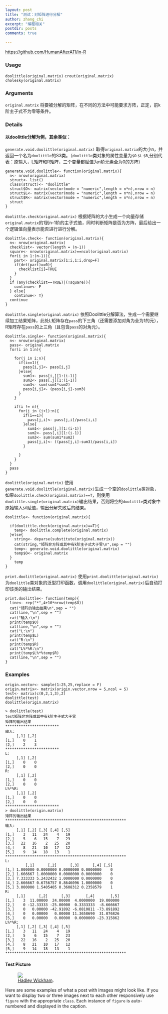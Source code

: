 ```yaml
---
layout: post
title: "测试：对矩阵进行分解"
author: zhang_chi
excerpt: "编程相关"
postdir: posts
comments: true

---
```

<https://github.com/HumanAfterA11/in-R>

### Usage
`doolittle(original.matrix)`
`crout(original.matrix)`
`cholesky(original.matrix)`

### Arguments
 `original.matrix` 
 将要被分解的矩阵，在不同的方法中可能要求方阵，正定，前k阶主子式不为零等条件。
  
### Details

#### 以doolittle分解为例，其余类似：

`generate.void.doolittle(original.matrix)`
取得`original.matrix`的大小n，并返回一个名为`doolittle`的S3类。（`doolittle`类对象的属性变量为`$O` `$L` `$R`,分别代表：原输入，L矩阵和R矩阵，三个变量都赋值为n阶元素全为0的方阵）

```
generate.void.doolittle<- function(original.matrix){
  n<- nrow(original.matrix)
  struct<- list()
  class(struct)<- "doolittle"
  struct$O<- matrix(vector(mode = "numeric",length = n*n),nrow = n)
  struct$L<- matrix(vector(mode = "numeric",length = n*n),nrow = n)
  struct$R<- matrix(vector(mode = "numeric",length = n*n),nrow = n)
  struct
}
```

`doolittle.check(original.matrix)`
根据矩阵的大小生成一个向量存储`original.matrix`的1到n-1阶的主子式值，同时判断矩阵是否为方阵，最后给出一个逻辑值向量表示能否进行进行分解。

```
doolittle.check<- function(original.matrix){
  n<- nrow(original.matrix)
  checklist<- vector(length = (n-1))
  square<- nrow(original.matrix)==ncol(original.matrix)
  for(i in 1:(n-1)){
    part<- original.matrix[1:i,1:i,drop=F]
    if(det(part)==0){
      checklist[i]=TRUE
    }
  }
  if (any(checklist==TRUE)|(!square)){
    continue<- F 
  } else{
    continue<- T}
  continue
}
```

`doolittle.single(original.matrix)`
依照Doolittle分解算法，生成一个需要继续加工结果矩阵，此处L矩阵存在`pass`的下三角（还需要添加对角为全为1的元），R矩阵存在`pass`的上三角（且包含`pass`的对角元）。

```
doolittle.single<- function(original.matrix){
  n<- nrow(original.matrix)
  pass<- original.matrix
  for(i in 1:n){
    
    for(j in i:n){
      if(i==1){
        pass[i,j]<- pass[i,j]
      }else{
        sum1<- pass[i,][1:(i-1)]
        sum2<- pass[,j][1:(i-1)]
        sum3<- sum(sum1*sum2)
        pass[i,j]<- (pass[i,j]-sum3)
      }
    }
    
    if(i != n){
      for(j in (i+1):n){
        if(i==1){
          pass[j,i]<- pass[j,i]/pass[i,i]
        }else{
          sum1<- pass[j,][1:(i-1)]
          sum2<- pass[,i][1:(i-1)]
          sum3<- sum(sum1*sum2)
          pass[j,i]<- ((pass[j,i]-sum3)/pass[i,i])
        }
        
      }  
    }
  }
  pass
}
```

`doolittle(original.matrix)`
使用`generate.void.doolittle(original.matrix)`生成一个空的`doolittle`类对象，如果`doolittle.check(original.matrix)==T`，则使用`doolittle.single(original.matrix)`输出结果，否则将空的`doolittle`类对象中原始输入`$O`赋值，输出分解失败后的结果。

```
doolittle<- function(original.matrix){

  if(doolittle.check(original.matrix)==T){
    temp<- doolittle.complete(original.matrix)
  }else{
    string<- deparse(substitute(original.matrix))
    cat(string,"矩阵非方阵或其中有k阶主子式大于零\n",sep = "")
    temp<- generate.void.doolittle(original.matrix)
    temp$O<- original.matrix
  }
    temp
}
```

`print.doolittle(original.matrix)`
使用`print.doolittle(original.matrix)`为`doolittle`类对象的泛型打印函数，调用`doolittle(original.matrix)`后自动打印该类的输出结果。

```
print.doolittle<- function(temp){
  line<- rep("*",4+10*nrow(temp$O))
  cat("矩阵的输出结果\n",sep = "")
  cat(line,"\n",sep = "")
  cat("输入:\n")
  print(temp$O)
  cat(line,"\n",sep = "")
  cat("L:\n")
  print(temp$L)
  cat("R:\n")
  print(temp$R)
  cat("L%*%R:\n")
  print(temp$L%*%temp$R)
  cat(line,"\n",sep = "")
}
```

### Examples
```
origin.vector<- sample(1:25,25,replace = F)
origin.matrix<- matrix(origin.vector,nrow = 5,ncol = 5)
test<- matrix(c(0,2,1,3),2)
doolittle(test)
doolittle(origin.matrix)
```
 
```
> doolittle(test)
test矩阵非方阵或其中有k阶主子式大于零
矩阵的输出结果
************************
输入:
     [,1] [,2]
[1,]    0    1
[2,]    2    3
************************
L:
     [,1] [,2]
[1,]    0    0
[2,]    0    0
R:
     [,1] [,2]
[1,]    0    0
[2,]    0    0
L%*%R:
     [,1] [,2]
[1,]    0    0
[2,]    0    0
************************
> doolittle(origin.matrix)
矩阵的输出结果
******************************************************
输入:
     [,1] [,2] [,3] [,4] [,5]
[1,]    3   11   24    4   19
[2,]    5    6   15    7   23
[3,]   22   16    2   25   20
[4,]    8   21   10   17   12
[5,]    9   14   18   13    1
******************************************************
L:
         [,1]      [,2]      [,3]      [,4] [,5]
[1,] 1.000000 0.0000000 0.0000000 0.0000000    0
[2,] 1.666667 1.0000000 0.0000000 0.0000000    0
[3,] 7.333333 5.2432432 1.0000000 0.0000000    0
[4,] 2.666667 0.6756757 0.8646096 1.0000000    0
[5,] 3.000000 1.5405405 0.3608312 0.2358579    1
R:
     [,1]      [,2]      [,3]       [,4]       [,5]
[1,]    3  11.00000  24.00000  4.0000000  19.000000
[2,]    0 -12.33333 -25.00000  0.3333333  -8.666667
[3,]    0   0.00000 -42.91892 -6.0810811 -73.891892
[4,]    0   0.00000   0.00000 11.3658690  31.076826
[5,]    0   0.00000   0.00000  0.0000000 -23.315862
L%*%R:
     [,1] [,2] [,3] [,4] [,5]
[1,]    3   11   24    4   19
[2,]    5    6   15    7   23
[3,]   22   16    2   25   20
[4,]    8   21   10   17   12
[5,]    9   14   18   13    1
******************************************************
```

#### Test Picture

<figure>
	<a href="http://hadley.nz/hadley-wickham.jpg"><img src="http://hadley.nz/hadley-wickham.jpg"></a>
	<figcaption><a href="http://hadley.nz/" title="His homepage">Hadley Wickham</a>.</figcaption>
</figure>

Here are some examples of what a post with images might look like. If you want to display two or three images next to each other responsively use `figure` with the appropriate `class`. Each instance of `figure` is auto-numbered and displayed in the caption.

